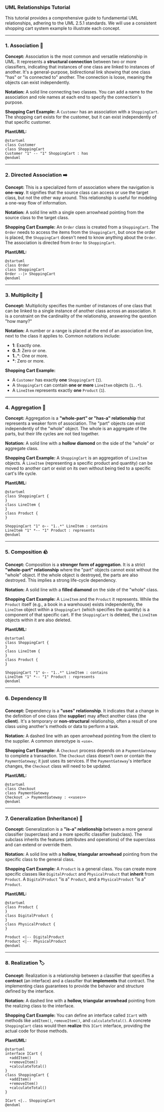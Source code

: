 ### UML Relationships Tutorial

This tutorial provides a comprehensive guide to fundamental UML relationships, adhering to the UML 2.5.1 standards. We will use a consistent shopping cart system example to illustrate each concept.

-----

### 1\. Association 🛒

**Concept:** Association is the most common and versatile relationship in UML. It represents a **structural connection** between two or more classifiers, indicating that instances of one class are linked to instances of another. It's a general-purpose, bidirectional link showing that one class "has" or "is connected to" another. The connection is loose, meaning the objects can exist independently.

**Notation:** A solid line connecting two classes. You can add a name to the association and role names at each end to specify the connection's purpose.

**Shopping Cart Example:** A `Customer` has an association with a `ShoppingCart`. The shopping cart exists for the customer, but it can exist independently of that specific customer.

**PlantUML:**

```plantuml
@startuml
class Customer
class ShoppingCart
Customer "1" -- "1" ShoppingCart : has
@enduml
```

-----

### 2\. Directed Association ➡️

**Concept:** This is a specialized form of association where the navigation is **one-way**. It signifies that the source class can access or use the target class, but not the other way around. This relationship is useful for modeling a one-way flow of information.

**Notation:** A solid line with a single open arrowhead pointing from the source class to the target class.

**Shopping Cart Example:** An `Order` class is created from a `ShoppingCart`. The `Order` needs to access the items from the `ShoppingCart`, but once the order is placed, the `ShoppingCart` doesn't need to know anything about the `Order`. The association is directed from `Order` to `ShoppingCart`.

**PlantUML:**

```plantuml
@startuml
class Order
class ShoppingCart
Order --|> ShoppingCart
@enduml
```

-----

### 3\. Multiplicity 🔢

**Concept:** Multiplicity specifies the number of instances of one class that can be linked to a single instance of another class across an association. It is a constraint on the cardinality of the relationship, answering the question "how many?"

**Notation:** A number or a range is placed at the end of an association line, next to the class it applies to. Common notations include:

  * **1**: Exactly one.
  * **0..1**: Zero or one.
  * **1..**\*: One or more.
  * **\***: Zero or more.

**Shopping Cart Example:**

  * A `Customer` has exactly **one** `ShoppingCart` (`1`).
  * A `ShoppingCart` can contain **one or more** `LineItem` objects (`1..*`).
  * A `LineItem` represents exactly **one** `Product` (`1`).

-----

### 4\. Aggregation 💎

**Concept:** Aggregation is a **"whole-part" or "has-a" relationship** that represents a weaker form of association. The "part" objects can exist independently of the "whole" object. The whole is an aggregate of the parts, but their life cycles are not tied together.

**Notation:** A solid line with a **hollow diamond** on the side of the "whole" or aggregate class.

**Shopping Cart Example:** A `ShoppingCart` is an aggregation of `LineItem` objects. A `LineItem` (representing a specific product and quantity) can be moved to another cart or exist on its own without being tied to a specific cart's life cycle.

**PlantUML:**

```plantuml
@startuml
class ShoppingCart {
}
class LineItem {
}
class Product {
}

ShoppingCart "1" o-- "1..*" LineItem : contains
LineItem "1" *-- "1" Product : represents
@enduml
```

-----

### 5\. Composition 🪨

**Concept:** Composition is a **stronger form of aggregation**. It is a strict **"whole-part" relationship** where the "part" objects cannot exist without the "whole" object. If the whole object is destroyed, the parts are also destroyed. This implies a strong life-cycle dependency.

**Notation:** A solid line with a **filled diamond** on the side of the "whole" class.

**Shopping Cart Example:** A `LineItem` and the `Product` it represents. While the `Product` itself (e.g., a book in a warehouse) exists independently, the `LineItem` object within a `ShoppingCart` (which specifies the quantity) is a component of that specific cart. If the `ShoppingCart` is deleted, the `LineItem` objects within it are also deleted.

**PlantUML:**

```plantuml
@startuml
class ShoppingCart {
}
class LineItem {
}
class Product {
}

ShoppingCart "1" o-- "1..*" LineItem : contains
LineItem "1" *-- "1" Product : represents
@enduml
```

-----

### 6\. Dependency ⛓️

**Concept:** Dependency is a **"uses" relationship**. It indicates that a change in the definition of one class (the **supplier**) may affect another class (the **client**). It's a temporary or **non-structural** relationship, often a result of one class using another's methods or data to perform a task.

**Notation:** A dashed line with an open arrowhead pointing from the client to the supplier. A common stereotype is `«use»`.

**Shopping Cart Example:** A `Checkout` process depends on a `PaymentGateway` to complete a transaction. The `Checkout` class doesn't own or contain the `PaymentGateway`; it just uses its services. If the `PaymentGateway`'s interface changes, the `Checkout` class will need to be updated.

**PlantUML:**

```plantuml
@startuml
class Checkout
class PaymentGateway
Checkout .> PaymentGateway : <<uses>>
@enduml
```

-----

### 7\. Generalization (Inheritance) 🧬

**Concept:** Generalization is a **"is-a" relationship** between a more general classifier (superclass) and a more specific classifier (subclass). The subclass inherits the features (attributes and operations) of the superclass and can extend or override them.

**Notation:** A solid line with a **hollow, triangular arrowhead** pointing from the specific class to the general class.

**Shopping Cart Example:** A `Product` is a general class. You can create more specific classes like `DigitalProduct` and `PhysicalProduct` that **inherit** from `Product`. A `DigitalProduct` "is a" `Product`, and a `PhysicalProduct` "is a" `Product`.

**PlantUML:**

```plantuml
@startuml
class Product {
}
class DigitalProduct {
}
class PhysicalProduct {
}

Product <|-- DigitalProduct
Product <|-- PhysicalProduct
@enduml
```

-----

### 8\. Realization 🏷️

**Concept:** Realization is a relationship between a classifier that specifies a **contract** (an interface) and a classifier that **implements** that contract. The implementing class guarantees to provide the behavior and structure defined by the interface.

**Notation:** A dashed line with a **hollow, triangular arrowhead** pointing from the realizing class to the interface.

**Shopping Cart Example:** You can define an interface called `ICart` with methods like `addItem()`, `removeItem()`, and `calculateTotal()`. A concrete `ShoppingCart` class would then **realize** this `ICart` interface, providing the actual code for those methods.

**PlantUML:**

```plantuml
@startuml
interface ICart {
  +addItem()
  +removeItem()
  +calculateTotal()
}
class ShoppingCart {
  +addItem()
  +removeItem()
  +calculateTotal()
}

ICart <|.. ShoppingCart
@enduml
```
